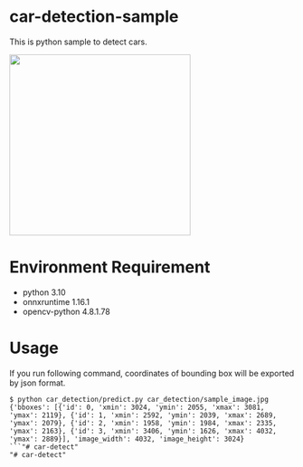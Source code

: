 # car-detection-sample
This is python sample to detect cars.

<img src="./figures/sample_output.png" width=320></img>

# Environment Requirement
- python 3.10
- onnxruntime 1.16.1
- opencv-python 4.8.1.78

# Usage
If you run following command, coordinates of bounding box will be exported by json format.
```
$ python car_detection/predict.py car_detection/sample_image.jpg
{'bboxes': [{'id': 0, 'xmin': 3024, 'ymin': 2055, 'xmax': 3081, 'ymax': 2119}, {'id': 1, 'xmin': 2592, 'ymin': 2039, 'xmax': 2689, 'ymax': 2079}, {'id': 2, 'xmin': 1958, 'ymin': 1984, 'xmax': 2335, 'ymax': 2163}, {'id': 3, 'xmin': 3406, 'ymin': 1626, 'xmax': 4032, 'ymax': 2889}], 'image_width': 4032, 'image_height': 3024}
```"# car-detect" 
"# car-detect" 

